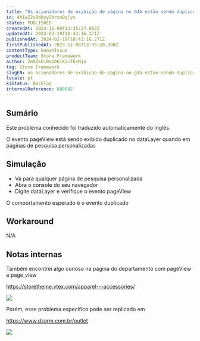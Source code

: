 ```yaml
---
title: "Os acionadores de exibição de página no G4A estão sendo duplicados em páginas de pesquisa personalizadas"
id: 4hIwZ2v9bbyyZXrxoDglyx
status: PUBLISHED
createdAt: 2023-11-08T13:35:27.802Z
updatedAt: 2024-02-19T18:43:16.271Z
publishedAt: 2024-02-19T18:43:16.271Z
firstPublishedAt: 2023-11-08T13:35:28.390Z
contentType: knownIssue
productTeam: Store Framework
author: 2mXZkbi0oi061KicTExNjo
tag: Store Framework
slugEN: os-acionadores-de-exibicao-de-pagina-no-g4a-estao-sendo-duplicados-em-paginas-de-pesquisa-personalizadas
locale: pt
kiStatus: Backlog
internalReference: 888042
---
```


## Sumário

<div class="alert alert-info">
  <p>Este problema conhecido foi traduzido automaticamente do inglês.</p>
</div>


O evento pageView está sendo exibido duplicado no dataLayer quando em páginas de pesquisa personalizadas

## Simulação



- Vá para qualquer página de pesquisa personalizada
- Abra o console do seu navegador
- Digite dataLayer e verifique o evento pageView

O comportamento esperado é o evento duplicado



## Workaround


N/A


## **Notas internas**

Também encontrei algo curioso na página do departamento com pageView e page_view

https://storetheme.vtex.com/apparel---accessories/

 ![](https://vtexhelp.zendesk.com/attachments/token/dXFuDY5Q9XhZ7hgIvA8m8ugJ3/?name=image.png)

Porém, esse problema específico pode ser replicado em

https://www.dzarm.com.br/outlet

 ![](https://vtexhelp.zendesk.com/attachments/token/EVakZYSBKtcrCQoNXBe92uAzQ/?name=image.png)

